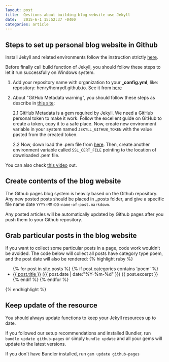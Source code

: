 ```yaml
---
layout: post
title:  Qestions about building blog website use Jekyll
date:   2015-6-1 15:52:37 -0400
categories: article
---
```

<!--more-->

## Steps to set up personal blog website in Github

Install Jekyll and related environments follow the instruction strictly [here](https://help.github.com/articles/setting-up-your-github-pages-site-locally-with-jekyll/).

Before finally call build function of Jekyll, you should follow these steps to let it run successfully on Windows system.


1. Add your repository name with organization to your **_config.yml**, like: repository: henry/henrydf.github.io. See it from [here](https://github.com/jekyll/jekyll/issues/4705)

2. About "GitHub Metadata warning", you should follow these steps as describe in [this site](https://www.hieule.info/programming/fix-errors-github-metadata-ssl-certificate-running-jekyll-serve/):

	2.1 GitHub Metadata is a gem required by Jekyll. We need a GitHub personal token to make it work. Follow the excellent guide on GitHub to create a token, copy it to a safe place.
Now, create new environment variable in your system named `JEKYLL_GITHUB_TOKEN` with the value pasted from the created token. 

	2.2 Now, down load the .pem file from [here](https://curl.haxx.se/ca/cacert.pem). Then, create another environment variable called `SSL_CERT_FILE` pointing to the location of downloaded .pem file.

You can also check [this video](https://www.youtube.com/watch?v=1bQqkyvH5ps) out.

## Create contents of the blog website

The Github pages blog system is heavily based on the Github repository. Any new posted posts should be placed in _posts folder, and give a specific file name date `YYYY-MM-DD-name-of-post.markdown`.

Any posted articles will be automatically updated by Github pages after you push them to your Github repository.

## Grab particular posts in the blog website

If you want to collect some particular posts in a page, code work wouldn’t be avoided.
The code below will collect all posts have category type poem, and the post date will also be rendered:
{% highlight ruby %}
<ul>
  {% for post in site.posts %}
	{% if post.categories contains 'poem' %} 
		<li>
		  <a href="{{ post.url }}">{{ post.title }}</a>
		  <span>({{ post.date | date:"%Y-%m-%d" }})</span>
		  {{ post.excerpt }}
		</li>
	 {% endif %} 
	{% endfor %}
</ul>
{% endhighlight %}

## Keep update of the resource
You should always update functions to keep your Jekyll resources up to date.

If you followed our setup recommendations and installed Bundler, run `bundle update github-pages` or simply `bundle update` and all your gems will update to the latest versions.

If you don't have Bundler installed, run `gem update github-pages`

